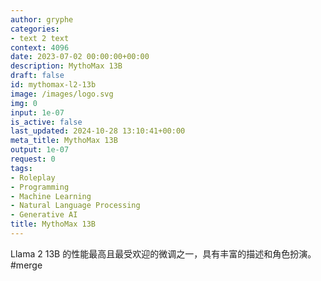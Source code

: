 ```yaml
---
author: gryphe
categories:
- text 2 text
context: 4096
date: 2023-07-02 00:00:00+00:00
description: MythoMax 13B
draft: false
id: mythomax-l2-13b
image: /images/logo.svg
img: 0
input: 1e-07
is_active: false
last_updated: 2024-10-28 13:10:41+00:00
meta_title: MythoMax 13B
output: 1e-07
request: 0
tags:
- Roleplay
- Programming
- Machine Learning
- Natural Language Processing
- Generative AI
title: MythoMax 13B
---
```
















Llama 2 13B 的性能最高且最受欢迎的微调之一，具有丰富的描述和角色扮演。 #merge

